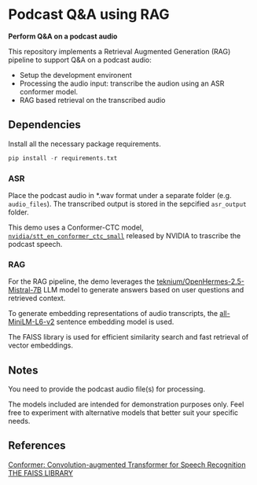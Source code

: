 # Podcast Q&A using RAG
**Perform Q&A on a podcast audio**

This repository implements a Retrieval Augmented Generation (RAG) pipeline to support Q&A on a podcast audio:

- Setup the development environent
- Processing the audio input: transcribe the audion using an ASR conformer model.
- RAG based retrieval on the transcribed audio 

## Dependencies
Install all the necessary package requirements.

````python
pip install -r requirements.txt
````

### ASR
Place the podcast audio in *.wav format under a separate folder (e.g. `audio_files`). The transcribed output is stored in the sepcified `asr_output` folder. 

This demo uses a Conformer-CTC model, [`nvidia/stt_en_conformer_ctc_small`](https://huggingface.co/nvidia/stt_en_conformer_ctc_small) released by NVIDIA to trascribe the podcast speech. 

### RAG
For the RAG pipeline, the demo leverages the [teknium/OpenHermes-2.5-Mistral-7B](https://huggingface.co/teknium/OpenHermes-2.5-Mistral-7B) LLM model to generate answers based on user questions and retrieved context. 

To generate embedding representations of audio transcripts, the [all-MiniLM-L6-v2](https://huggingface.co/sentence-transformers/all-MiniLM-L6-v2) sentence embedding model is used. 

The FAISS library is used for efficient similarity search and fast retrieval of vector embeddings.


## Notes
You need to provide the podcast audio file(s) for processing.

The models included are intended for demonstration purposes only. Feel free to experiment with alternative models that better suit your specific needs.

## References
[Conformer: Convolution-augmented Transformer for Speech Recognition](https://arxiv.org/abs/2005.08100)
[THE FAISS LIBRARY](https://arxiv.org/pdf/2401.08281v2)


